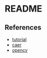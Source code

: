 # README

## References

- [tutorial](https://youtu.be/oXlwWbU8l2o?t=286)
- [caer](https://github.com/jasmcaus/caer)
- [opencv](https://github.com/jasmcaus/opencv-course/tree/master/Resources/Videos)